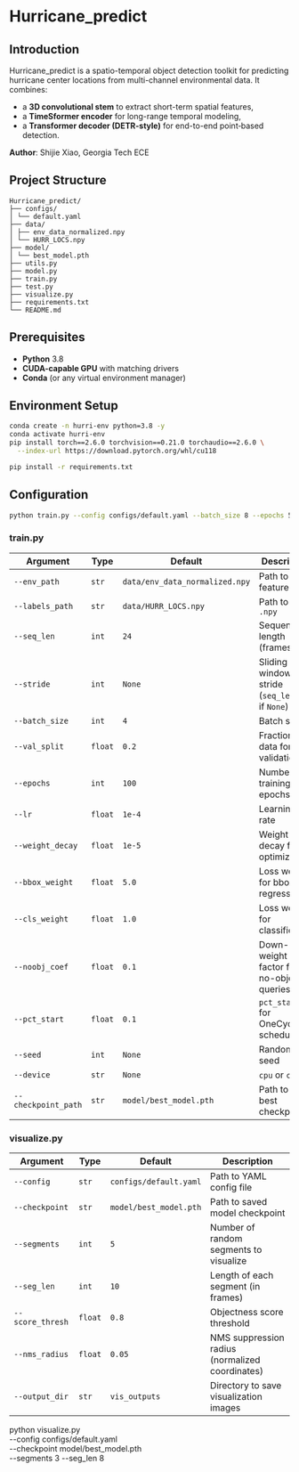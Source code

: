 # Hurricane_predict

## Introduction

Hurricane_predict is a spatio-temporal object detection toolkit for predicting hurricane center locations from multi-channel environmental data. It combines:

- a **3D convolutional stem** to extract short-term spatial features,  
- a **TimeSformer encoder** for long-range temporal modeling,  
- a **Transformer decoder (DETR-style)** for end-to-end point‐based detection.

**Author**: Shijie Xiao, Georgia Tech ECE

## Project Structure

```text
Hurricane_predict/
├── configs/
│ └── default.yaml
├── data/
│ ├── env_data_normalized.npy
│ └── HURR_LOCS.npy
├── model/
│ └── best_model.pth
├── utils.py
├── model.py
├── train.py
├── test.py
├── visualize.py
├── requirements.txt
└── README.md
```

## Prerequisites

- **Python** 3.8  
- **CUDA-capable GPU** with matching drivers  
- **Conda** (or any virtual environment manager)

## Environment Setup

```bash
conda create -n hurri-env python=3.8 -y
conda activate hurri-env
pip install torch==2.6.0 torchvision==0.21.0 torchaudio==2.6.0 \
  --index-url https://download.pytorch.org/whl/cu118

pip install -r requirements.txt
```
## Configuration

```bash
python train.py --config configs/default.yaml --batch_size 8 --epochs 50
```

### train.py

| Argument            | Type    | Default                        | Description                                    |
| ------------------- | ------- | ------------------------------ | ---------------------------------------------- |
| `--env_path`        | `str`   | `data/env_data_normalized.npy` | Path to input feature `.npy`                   |
| `--labels_path`     | `str`   | `data/HURR_LOCS.npy`           | Path to label `.npy`                           |
| `--seq_len`         | `int`   | `24`                           | Sequence length (frames)                       |
| `--stride`          | `int`   | `None`                         | Sliding window stride (`seq_len//2` if `None`) |
| `--batch_size`      | `int`   | `4`                            | Batch size                                     |
| `--val_split`       | `float` | `0.2`                          | Fraction of data for validation                |
| `--epochs`          | `int`   | `100`                          | Number of training epochs                      |
| `--lr`              | `float` | `1e-4`                         | Learning rate                                  |
| `--weight_decay`    | `float` | `1e-5`                         | Weight decay for optimizer                     |
| `--bbox_weight`     | `float` | `5.0`                          | Loss weight for bbox regression                |
| `--cls_weight`      | `float` | `1.0`                          | Loss weight for classification                 |
| `--noobj_coef`      | `float` | `0.1`                          | Down-weight factor for no-object queries       |
| `--pct_start`       | `float` | `0.1`                          | `pct_start` for OneCycleLR scheduler           |
| `--seed`            | `int`   | `None`                         | Random seed                                    |
| `--device`          | `str`   | `None`                         | `cpu` or `cuda`                                |
| `--checkpoint_path` | `str`   | `model/best_model.pth`         | Path to save best checkpoint                   |

### visualize.py
| Argument         | Type    | Default                | Description                                     |
| ---------------- | ------- | ---------------------- | ----------------------------------------------- |
| `--config`       | `str`   | `configs/default.yaml` | Path to YAML config file                        |
| `--checkpoint`   | `str`   | `model/best_model.pth` | Path to saved model checkpoint                  |
| `--segments`     | `int`   | `5`                    | Number of random segments to visualize          |
| `--seg_len`      | `int`   | `10`                   | Length of each segment (in frames)              |
| `--score_thresh` | `float` | `0.8`                  | Objectness score threshold                      |
| `--nms_radius`   | `float` | `0.05`                 | NMS suppression radius (normalized coordinates) |
| `--output_dir`   | `str`   | `vis_outputs`          | Directory to save visualization images          |

python visualize.py \
  --config configs/default.yaml \
  --checkpoint model/best_model.pth \
  --segments 3 --seg_len 8



